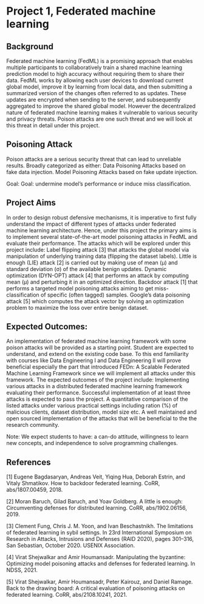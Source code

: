# Project 1, Federated machine learning

## Background

Federated machine learning (FedML) is a promising approach that enables multiple participants to collaboratively train a shared machine
learning prediction model to high accuracy without requiring them to share their data. FedML works by allowing each user devices to download
current global model, improve it by learning from local data, and then submitting a summarized version of the changes often referred to as
updates. These updates are encrypted when sending to the server, and subsequently aggregated to improve the shared global model. However
the decentralized nature of federated machine learning makes it vulnerable to various security and privacy threats. Poison attacks are one such
threat and we will look at this threat in detail under this project.

## Poisoning Attack
Poison attacks are a serious security threat that can lead to unreliable results. 
Broadly categorized as either:
Data Poisoning Attacks based on fake data injection.
Model Poisoning Attacks based on fake update injection.

Goal: Goal: undermine model’s performance or induce miss classification.

## Project Aims
In order to design robust defensive mechanisms, it is imperative to first fully understand the impact of different types of attacks under federated
machine learning architecture. Hence, under this project the primary aims is to implement several state-of-the-art model poisoning attacks in
FedML and evaluate their performance. The attacks which will be explored under this project include:
Label flipping attack [3] that attacks the global model via manipulation of underlying training data (flipping the dataset labels).
Little is enough (LIE) attack [2] is carried out by making use of mean (μ) and standard deviation (σ) of the available benign updates.
Dynamic optimization (DYN-OPT) attack [4] that performs an attack by computing mean (μ) and perturbing it in an optimized direction.
Backdoor attack [1] that performs a targeted model poisoning attacks aiming to get miss-classification of specific (often tagged) samples.
Google’s data poisoning attack [5] which computes the attack vector by solving an optimization problem to maximize the loss over entire
benign dataset.

## Expected Outcomes:
An implementation of federated machine learning framework with some poison attacks will be provided as a starting point. Student are
expected to understand, and extend on the existing code base. To this end familiarity with courses like Data Engineering I and Data Engineering
II will prove beneficial especially the part that introduced FEDn: A Scalable Federated Machine Learning Framework since we will implement all
attacks under this framework. The expected outcomes of the project include:
Implementing various attacks in a distributed federated machine learning framework evaluating their performance. Successful
implementation of at least three attacks is expected to pass the project.
A quantitative comparison of the listed attacks under various practical settings including ration (%) of malicious clients, dataset distribution,
model size etc. A well maintained and open sourced implementation of the attacks that will be beneficial to the the research community.

Note: We expect students to have: a can-do attitude, willingness to learn new concepts, and independence to solve programming challenges.

## References
[1] Eugene Bagdasaryan, Andreas Veit, Yiqing Hua, Deborah Estrin, and Vitaly Shmatikov. How to backdoor federated learning. CoRR, abs/1807.00459, 2018.

[2] Moran Baruch, Gilad Baruch, and Yoav Goldberg. A little is enough: Circumventing defenses for distributed learning. CoRR, abs/1902.06156, 2019.

[3] Clement Fung, Chris J. M. Yoon, and Ivan Beschastnikh. The limitations of federated learning in sybil settings. In 23rd International Symposium on Research in Attacks,
Intrusions and Defenses (RAID 2020), pages 301–316, San Sebastian, October 2020. USENIX Association.

[4] Virat Shejwalkar and Amir Houmansadr. Manipulating the byzantine: Optimizing model poisoning attacks and defenses for federated learning. In NDSS, 2021.

[5] Virat Shejwalkar, Amir Houmansadr, Peter Kairouz, and Daniel Ramage. Back to the drawing board: A critical evaluation of poisoning attacks on federated learning.
CoRR, abs/2108.10241, 2021.

